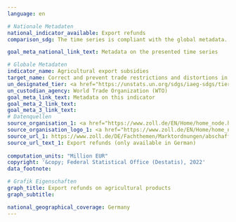 ```yaml
---
language: en    

# Nationale Metadaten    
national_indicator_available: Export refunds    
comparison_sdg: The time series is compliant with the global metadata.    

goal_meta_national_link_text: Metadata on the presented time series    

# Globale Metadaten    
indicator_name: Agricultural export subsidies    
target_name: Correct and prevent trade restrictions and distortions in world agricultural markets, including through the parallel elimination of all forms of agricultural export subsidies and all export measures with equivalent effect, in accordance with the mandate of the Doha Development Round    
un_designated_tier: <a href="https://unstats.un.org/sdgs/iaeg-sdgs/tier-classification/" title="Click here for more information on the UN tier classification."  target="_blank">Tier I</a>    
un_custodian_agency: World Trade Organization (WTO)    
goal_meta_link_text: Metadata on this indicator    
goal_meta_2_link_text:     
goal_meta_3_link_text:         
# Datenquellen
source_organisation_1: <a href="https://www.zoll.de/EN/Home/home_node.html"> Central Customs Authority </a>
source_organisation_logo_1: <a href="https://www.zoll.de/EN/Home/home_node.html"><img src="https://g205sdgs.github.io/sdg-indicators/public/OrgImgEn/zoll.png" alt="Logo zoll" style="height:60px; width:148px"/></a>
source_url_1: https://www.zoll.de/DE/Fachthemen/Marktordnungen/abschaffung_ausfuhrerstattung.html?nn=297020&faqCalledDoc=297020
source_url_text_1: Export refunds (only available in German)
    
computation_units: "Million EUR"    
copyright: '&copy; Federal Statistical Office (Destatis), 2022'    
data_footnote:     

# Grafik Eigenschaften    
graph_title: Export refunds on agricultural products
graph_subtitle:     

national_geographical_coverage: Germany    
---
```


<span></span>